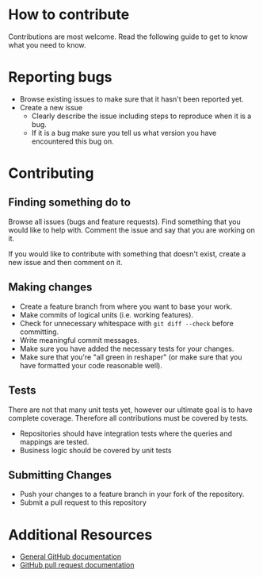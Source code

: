 # How to contribute

Contributions are most welcome. Read the following guide to get to know what you need to know.

# Reporting bugs

- Browse existing issues to make sure that it hasn't been reported yet.
- Create a new issue
  - Clearly describe the issue including steps to reproduce when it is a bug.
  - If it is a bug make sure you tell us what version you have encountered this bug on.

# Contributing

## Finding something do to

Browse all issues (bugs and feature requests). Find something that you would like to help with. Comment the issue and say that you are working on it.

If you would like to contribute with something that doesn't exist, create a new issue and then comment on it.

## Making changes

- Create a feature branch from where you want to base your work.
- Make commits of logical units (i.e. working features).
- Check for unnecessary whitespace with `git diff --check` before committing.
- Write meaningful commit messages.
- Make sure you have added the necessary tests for your changes.
- Make sure that you're "all green in reshaper" (or make sure that you have formatted your code reasonable well).

## Tests

There are not that many unit tests yet, however our ultimate goal is to have complete coverage. Therefore all contributions must be covered by tests.

- Repositories should have integration tests where the queries and mappings are tested.
- Business logic should be covered by unit tests

## Submitting Changes

- Push your changes to a feature branch in your fork of the repository.
- Submit a pull request to this repository

# Additional Resources

- [General GitHub documentation](http://help.github.com/)
- [GitHub pull request documentation](http://help.github.com/send-pull-requests/)

